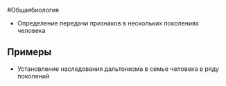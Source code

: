 #Общаябиология 
- Определение передачи признаков в нескольких поколениях человека
## Примеры
- Установление наследования дальтонизма в семье человека в ряду поколений